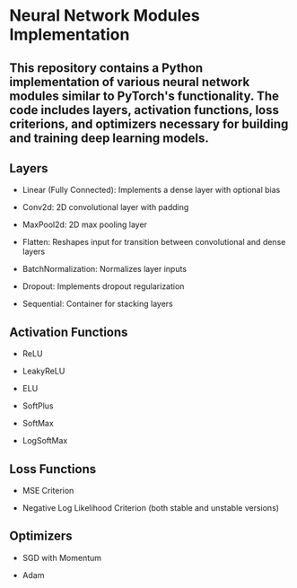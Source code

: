 # Neural Network Modules Implementation
## This repository contains a Python implementation of various neural network modules similar to PyTorch's functionality. The code includes layers, activation functions, loss criterions, and optimizers necessary for building and training deep learning models.

## Layers
* Linear (Fully Connected): Implements a dense layer with optional bias

* Conv2d: 2D convolutional layer with padding

* MaxPool2d: 2D max pooling layer

* Flatten: Reshapes input for transition between convolutional and dense layers

* BatchNormalization: Normalizes layer inputs

* Dropout: Implements dropout regularization

* Sequential: Container for stacking layers

## Activation Functions
* ReLU

* LeakyReLU

* ELU

* SoftPlus

* SoftMax

* LogSoftMax

## Loss Functions
* MSE Criterion

* Negative Log Likelihood Criterion (both stable and unstable versions)

## Optimizers
* SGD with Momentum

* Adam
